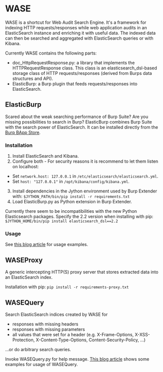 # WASE

WASE is a shortcut for Web Audit Search Engine. It's a framework for indexing HTTP requests/responses while web
application audits in an ElasticSearch instance and enriching it with useful data. The indexed data can then be searched
and aggregated with ElasticSearch queries or with Kibana.

Currently WASE contains the following parts:

* doc\_HttpRequestResponse.py: a library that implements the HTTPRequestResponse class. This class is an
  elasticsearch\_dsl-based storage class of HTTP requests/responses (derived from Burps data structures and API).
* ElasticBurp: a Burp plugin that feeds requests/responses into ElasticSearch.

## ElasticBurp

Scared about the weak searching performance of Burp Suite? Are you missing possibilities to search in Burp? ElasticBurp
combines Burp Suite with the search power of ElasticSearch. It can be installed directly from the [Burp BApp
Store](https://portswigger.net/bappstore/ShowBappDetails.aspx?uuid=67f5c31f93d04ad3a3b0a1808b3648fa).


### Installation

1. Install ElasticSearch and Kibana.
2. Configure both - For security reasons it is recommend to let them listen on localhost:
  * Set `network.host: 127.0.0.1` in `/etc/elasticsearch/elasticsearch.yml`.
  * Set `host: "127.0.0.1"` in `/opt/kibana/config/kibana.yml`.
3. Install dependencies in the Jython environment used by Burp Extender with: `$JYTHON_PATH/bin/pip install -r
   requirements.txt`
4. Load ElasticBurp.py as Python extension in Burp Extender.

Currently there seem to be incompatibilities with the new Python Elasticsearch packages. Specify the 2.2 version when installing
with pip: `$JYTHON_HOME/bin/pip install elasticsearch_dsl==2.2`

### Usage

See [this blog article](https://patzke.org/an-introduction-to-wase-and-elasticburp.html) for usage examples.

## WASEProxy

A generic intercepting HTTP(S) proxy server that stores extracted data into an ElasticSearch index.

Installation with pip: `pip install -r requirements-proxy.txt`

## WASEQuery

Search ElasticSearch indices created by WASE for

* responses with missing headers
* responses with missing parameters
* all values that were set for a header (e.g. X-Frame-Options, X-XSS-Protection, X-Content-Type-Options, Content-Security-Policy, ...)

...or do arbitrary search queries.

Invoke WASEQuery.py for help message. [This blog
article](https://patzke.org/analyzing-web-application-test-data-with-wasequery.html) shows some examples for usage of
WASEQuery.
